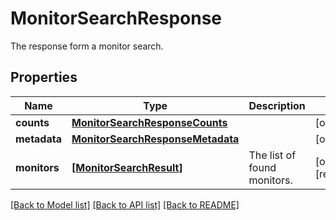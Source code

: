 # MonitorSearchResponse

The response form a monitor search.

## Properties

| Name         | Type                                                                  | Description                 | Notes                 |
| ------------ | --------------------------------------------------------------------- | --------------------------- | --------------------- |
| **counts**   | [**MonitorSearchResponseCounts**](MonitorSearchResponseCounts.md)     |                             | [optional]            |
| **metadata** | [**MonitorSearchResponseMetadata**](MonitorSearchResponseMetadata.md) |                             | [optional]            |
| **monitors** | [**[MonitorSearchResult]**](MonitorSearchResult.md)                   | The list of found monitors. | [optional] [readonly] |

[[Back to Model list]](README.md#documentation-for-models) [[Back to API list]](README.md#documentation-for-api-endpoints) [[Back to README]](README.md)
